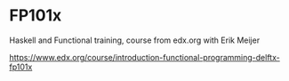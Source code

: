 FP101x
======

Haskell and Functional training, course from edx.org with Erik Meijer

https://www.edx.org/course/introduction-functional-programming-delftx-fp101x

